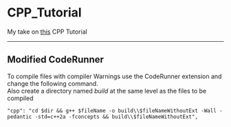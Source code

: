 # CPP_Tutorial
My take on [this](https://www.learncpp.com/) CPP Tutorial

---

## Modified CodeRunner
To compile files with compiler Warnings use the CodeRunner extension and change the following command.  
Also create a directory named _build_ at the same level as the files to be compiled

    "cpp": "cd $dir && g++ $fileName -o build\\$fileNameWithoutExt -Wall -pedantic -std=c++2a -fconcepts && build\\$fileNameWithoutExt",


